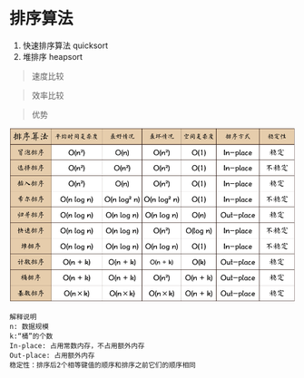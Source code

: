 # 排序算法

1. 快速排序算法 quicksort
2. 堆排序 heapsort

> 速度比较

> 效率比较

> 优势


![](./images/summary.png)


```
解释说明
n: 数据规模
k:“桶”的个数
In-place: 占用常数内存，不占用额外内存
Out-place: 占用额外内存
稳定性：排序后2个相等键值的顺序和排序之前它们的顺序相同
```
